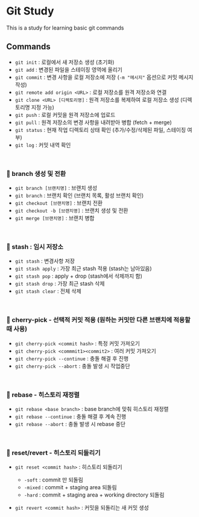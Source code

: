 # Git Study
This is a study for learning basic git commands

## Commands
- `git init` : 로컬에서 새 저장소 생성 (초기화)
- `git add` : 변경된 파일을 스테이징 영역에 올리기
- `git commit` : 변경 사항을 로컬 저장소에 저장 (`-m "메시지"` 옵션으로 커밋 메시지 작성)
- `git remote add origin <URL>` : 로컬 저장소를 원격 저장소와 연결
- `git clone <URL> [디렉토리명]` : 원격 저장소를 복제하여 로컬 저장소 생성 (디렉토리명 지정 가능)
- `git push` : 로컬 커밋을 원격 저장소에 업로드
- `git pull` : 원격 저장소의 변경 사항을 내려받아 병합 (fetch + merge)
- `git status` : 현재 작업 디렉토리 상태 확인 (추가/수정/삭제된 파일, 스테이징 여부)
- `git log` : 커밋 내역 확인

<br>

### 🔷 branch 생성 및 전환
- `git branch [브랜치명]` : 브랜치 생성
- `git branch` : 브랜치 확인 (브랜치 목록, 활성 브랜치 확인)
- `git checkout [브랜치명]` : 브랜치 전환
- `git checkout -b [브랜치명]` : 브랜치 생성 및 전환
- `git merge [브랜치명]` : 브랜치 병합

<br>

### 🔷 stash : 임시 저장소
- `git stash` : 변경사항 저장
- `git stash apply` : 가장 최근 stash 적용 (stash는 남아있음)
- `git stash pop` : apply + drop (stash에서 삭제까지 함)
- `git stash drop` : 가장 최근 stash 삭제
- `git stash clear` : 전체 삭제

<br>
  
### 🔷 cherry-pick - 선택적 커밋 적용 (원하는 커밋만 다른 브랜치에 적용할 때 사용)
- `git cherry-pick <commit hash>` : 특정 커밋 가져오기
- `git cherry-pick <commmit1><commit2>` : 여러 커밋 가져오기
- `git cherry-pick --continue` : 충돌 해결 후 진행
- `git cherry-pick --abort` : 충돌 발생 시 작업중단

<br>

### 🔷 rebase - 히스토리 재정렬
- `git rebase <base branch>` : base branch에 맞춰 히스토리 재정렬
- `git rebase --continue` : 충돌 해결 후 계속 진행
- `git rebase --abort` : 충돌 발생 시 rebase 중단

<br>

### 🔷 reset/revert - 히스토리 되돌리기
- `git reset <commit hash>` : 히스토리 되돌리기
  - `-soft` : commit 만 되돌림
  - `-mixed` : commit + staging area 되돌림
  - `-hard` : commit + staging area + working directory 되돌림
  
- `git revert <commit hash>` : 커밋을 되돌리는 새 커밋 생성
